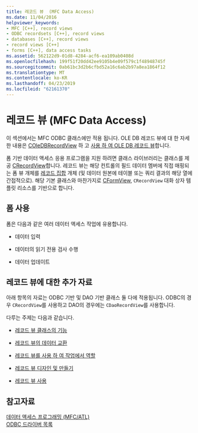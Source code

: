 ```yaml
---
title: 레코드 뷰  (MFC Data Access)
ms.date: 11/04/2016
helpviewer_keywords:
- MFC [C++], record views
- ODBC recordsets [C++], record views
- databases [C++], record views
- record views [C++]
- forms [C++], data access tasks
ms.assetid: 562122d9-01d8-4284-acf6-ea109ab0408d
ms.openlocfilehash: 199f51f20dd42ee9105b4e09f579c1f48948745f
ms.sourcegitcommit: 0ab61bc3d2b6cfbd52a16c6ab2b97a8ea1864f12
ms.translationtype: MT
ms.contentlocale: ko-KR
ms.lasthandoff: 04/23/2019
ms.locfileid: "62161370"
---
```

# <a name="record-views--mfc-data-access"></a>레코드 뷰  (MFC Data Access)

이 섹션에서는 MFC ODBC 클래스에만 적용 됩니다. OLE DB 레코드 뷰에 대 한 자세한 내용은 [COleDBRecordView](../mfc/reference/coledbrecordview-class.md) 하 고 [사용 하 여 OLE DB 레코드 뷰](../data/oledb/using-ole-db-record-views.md)합니다.

폼 기반 데이터 액세스 응용 프로그램을 지원 하려면 클래스 라이브러리는 클래스를 제공 [CRecordView](../mfc/reference/crecordview-class.md)합니다. 레코드 뷰는 해당 컨트롤의 필드 데이터 멤버에 직접 매핑되는 폼 뷰 개체를 [레코드 집합](../data/odbc/recordset-odbc.md) 개체 (및 데이터 원본에 테이블 또는 쿼리 결과의 해당 열에 간접적으로). 해당 기본 클래스와 마찬가지로 [CFormView](../mfc/reference/cformview-class.md), `CRecordView` 대화 상자 템플릿 리소스를 기반으로 합니다.

## <a name="form-uses"></a>폼 사용

폼은 다음과 같은 여러 데이터 액세스 작업에 유용합니다.

- 데이터 입력

- 데이터의 읽기 전용 검사 수행

- 데이터 업데이트

## <a name="further-reading-about-record-views"></a>레코드 뷰에 대한 추가 자료

아래 항목의 자료는 ODBC 기반 및 DAO 기반 클래스 둘 다에 적용됩니다. ODBC의 경우 `CRecordView`를 사용하고 DAO의 경우에는 `CDaoRecordView`를 사용합니다.

다루는 주제는 다음과 같습니다.

- [레코드 뷰 클래스의 기능](../data/features-of-record-view-classes-mfc-data-access.md)

- [레코드 뷰의 데이터 교환](../data/data-exchange-for-record-views-mfc-data-access.md)

- [레코드 뷰를 사용 하 여 작업에서 역할](../data/your-role-in-working-with-a-record-view-mfc-data-access.md)

- [레코드 뷰 디자인 및 만들기](../data/designing-and-creating-a-record-view-mfc-data-access.md)

- [레코드 뷰 사용](../data/using-a-record-view-mfc-data-access.md)

## <a name="see-also"></a>참고자료

[데이터 액세스 프로그래밍 (MFC/ATL)](../data/data-access-programming-mfc-atl.md)<br/>
[ODBC 드라이버 목록](../data/odbc/odbc-driver-list.md)